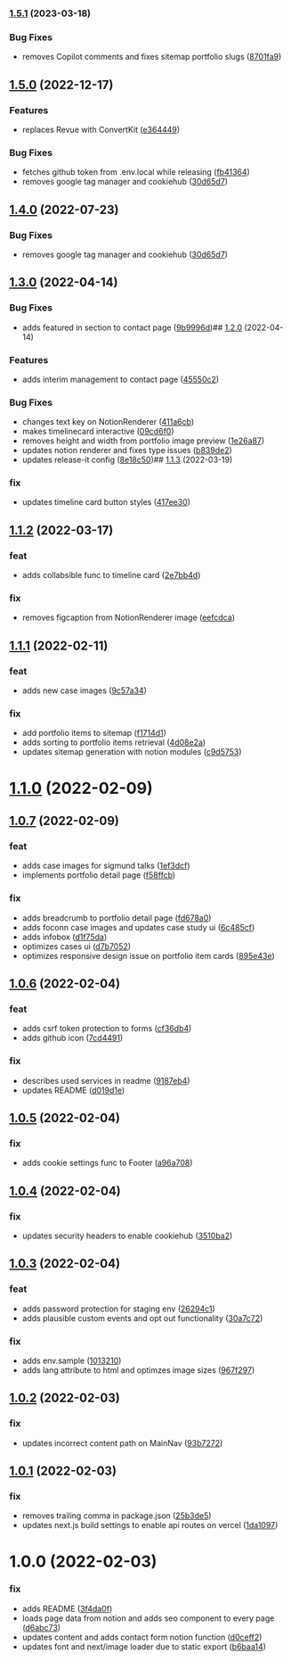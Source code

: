 

### [1.5.1](https://github.com/michlschmitt/portfolio-website/compare/1.5.0...1.5.1) (2023-03-18)


### Bug Fixes

* removes Copilot comments and fixes sitemap portfolio slugs ([8701fa9](https://github.com/michlschmitt/portfolio-website/commit/8701fa9c5818e908e8088b7864a5adf1808f758f))

## [1.5.0](https://github.com/michlschmitt/portfolio-website/compare/1.3.0...1.5.0) (2022-12-17)


### Features

* replaces Revue with ConvertKit ([e364449](https://github.com/michlschmitt/portfolio-website/commit/e364449aa18e80ca4d83e992139d19d15e936ab7))


### Bug Fixes

* fetches github token from .env.local while releasing ([fb41364](https://github.com/michlschmitt/portfolio-website/commit/fb413640c023962d6b8cb5d5b74a71eefd940a33))
* removes google tag manager and cookiehub ([30d65d7](https://github.com/michlschmitt/portfolio-website/commit/30d65d79171ec8b906fce3802f6e4c1df7e6cecb))

## [1.4.0](https://github.com/michlschmitt/portfolio-website/compare/1.3.0...1.4.0) (2022-07-23)


### Bug Fixes

* removes google tag manager and cookiehub ([30d65d7](https://github.com/michlschmitt/portfolio-website/commit/30d65d79171ec8b906fce3802f6e4c1df7e6cecb))

## [1.3.0](https://github.com/michlschmitt/portfolio-website/compare/1.2.0...1.3.0) (2022-04-14)


### Bug Fixes

* adds featured in section to contact page ([9b9996d](https://github.com/michlschmitt/portfolio-website/commit/9b9996d7c64b0c075d5849fc40cec1117b5256e8))## [1.2.0](https://github.com/michlschmitt/portfolio-website/compare/1.1.3...1.2.0) (2022-04-14)


### Features

* adds interim management to contact page ([45550c2](https://github.com/michlschmitt/portfolio-website/commit/45550c2aaf8e1008de705177f7c4af6e7e085c6e))


### Bug Fixes

* changes text key on NotionRenderer ([411a6cb](https://github.com/michlschmitt/portfolio-website/commit/411a6cbb530320ec98d593ebdb0ce72882e52d39))
* makes timelinecard interactive ([09cd6f0](https://github.com/michlschmitt/portfolio-website/commit/09cd6f0d9ff0865c9f801afbbc0fd34112a05d5c))
* removes height and width from portfolio image preview ([1e26a87](https://github.com/michlschmitt/portfolio-website/commit/1e26a87bcb89fef42a48c9605a73f28bc4cdd115))
* updates notion renderer and fixes type issues ([b839de2](https://github.com/michlschmitt/portfolio-website/commit/b839de29245ef0876aaf017057474cedfdf1fcf2))
* updates release-it config ([8e18c50](https://github.com/michlschmitt/portfolio-website/commit/8e18c5066fb7383bfefe9d64e877df7ebbac63b7))## [1.1.3](https://github.com/michlschmitt/portfolio-website/compare/1.1.2...1.1.3) (2022-03-19)


### fix

* updates timeline card button styles ([417ee30](https://github.com/michlschmitt/portfolio-website/commit/417ee303be92569b1689ec99b04983387c2b3369))

## [1.1.2](https://github.com/michlschmitt/portfolio-website/compare/1.1.1...1.1.2) (2022-03-17)


### feat

* adds collabsible func to timeline card ([2e7bb4d](https://github.com/michlschmitt/portfolio-website/commit/2e7bb4d3ea856f7fe0a0e8618b629202b20dccec))

### fix

* removes figcaption from NotionRenderer image ([eefcdca](https://github.com/michlschmitt/portfolio-website/commit/eefcdcab20f015cd8a8089b5391781a433439428))

## [1.1.1](https://github.com/michlschmitt/portfolio-website/compare/1.1.0...1.1.1) (2022-02-11)


### feat

* adds new case images ([9c57a34](https://github.com/michlschmitt/portfolio-website/commit/9c57a34d00e29bc1c774bbfddc5c9a6be377830d))

### fix

* add portfolio items to sitemap ([f1714d1](https://github.com/michlschmitt/portfolio-website/commit/f1714d1daeda8caf04ca047e8c17edd38f306a00))
* adds sorting to portfolio items retrieval ([4d08e2a](https://github.com/michlschmitt/portfolio-website/commit/4d08e2a973f0e991bcde70af612a504059bf61ff))
* updates sitemap generation with notion modules ([c9d5753](https://github.com/michlschmitt/portfolio-website/commit/c9d575394068f0199187816a66e0cddeb0110bf8))

# [1.1.0](https://github.com/michlschmitt/portfolio-website/compare/1.0.7...1.1.0) (2022-02-09)

## [1.0.7](https://github.com/michlschmitt/portfolio-website/compare/1.0.6...1.0.7) (2022-02-09)


### feat

* adds case images for sigmund talks ([1ef3dcf](https://github.com/michlschmitt/portfolio-website/commit/1ef3dcf957da22e66f39f1f9418e73903d82260c))
* implements portfolio detail page ([f58ffcb](https://github.com/michlschmitt/portfolio-website/commit/f58ffcb58aaa8e8c59dca15f6ad699bdd593557c))

### fix

* adds breadcrumb to portfolio detail page ([fd678a0](https://github.com/michlschmitt/portfolio-website/commit/fd678a095799385c4c5c6e108d9ecaae73a930a7))
* adds foconn case images and updates case study ui ([6c485cf](https://github.com/michlschmitt/portfolio-website/commit/6c485cf99af84de9ba4aaf1f9ea5e88294a01cdc))
* adds infobox ([d1f75da](https://github.com/michlschmitt/portfolio-website/commit/d1f75da2004300fea804f17015cabf08f79860d2))
* optimizes cases ui ([d7b7052](https://github.com/michlschmitt/portfolio-website/commit/d7b7052a261d437ea8645538f90f4b8c3ca04798))
* optimizes responsive design issue on portfolio item cards ([895e43e](https://github.com/michlschmitt/portfolio-website/commit/895e43e998c8e9c6af39e2afe2808705b04d4400))

## [1.0.6](https://github.com/michlschmitt/portfolio-website/compare/1.0.5...1.0.6) (2022-02-04)


### feat

* adds csrf token protection to forms ([cf36db4](https://github.com/michlschmitt/portfolio-website/commit/cf36db4edf699bf2e5d1b537afed025f45242bf9))
* adds github icon ([7cd4491](https://github.com/michlschmitt/portfolio-website/commit/7cd4491a486ee3710615e9f80972b7b54693a7dd))

### fix

* describes used services in readme ([9187eb4](https://github.com/michlschmitt/portfolio-website/commit/9187eb44486c757d64a08b8477b676dc72005adc))
* updates README ([d019d1e](https://github.com/michlschmitt/portfolio-website/commit/d019d1eafd96fcaa1399a1bf83505d424e32c5e7))

## [1.0.5](https://github.com/michlschmitt/portfolio-website/compare/1.0.4...1.0.5) (2022-02-04)


### fix

* adds cookie settings func to Footer ([a96a708](https://github.com/michlschmitt/portfolio-website/commit/a96a7084103159db49215a2c81a047e2444efd72))

## [1.0.4](https://github.com/michlschmitt/portfolio-website/compare/1.0.3...1.0.4) (2022-02-04)


### fix

* updates security headers to enable cookiehub ([3510ba2](https://github.com/michlschmitt/portfolio-website/commit/3510ba2b90ee3a43192875f0a59947448a3330f7))

## [1.0.3](https://github.com/michlschmitt/portfolio-website/compare/1.0.2...1.0.3) (2022-02-04)


### feat

* adds password protection for staging env ([26294c1](https://github.com/michlschmitt/portfolio-website/commit/26294c1e187564b76a2427ce79ed4d43f88a6e45))
* adds plausible custom events and opt out functionality ([30a7c72](https://github.com/michlschmitt/portfolio-website/commit/30a7c729d53695882a032fba4daad12be9738688))

### fix

* adds env.sample ([1013210](https://github.com/michlschmitt/portfolio-website/commit/10132106941bb8b1b54b6048efbd47bba6fcbd20))
* adds lang attribute to html and optimzes image sizes ([967f297](https://github.com/michlschmitt/portfolio-website/commit/967f29781c547f0c033630652b8ad442962dc3ce))

## [1.0.2](https://github.com/michlschmitt/portfolio-website/compare/1.0.1...1.0.2) (2022-02-03)


### fix

* updates incorrect content path on MainNav ([93b7272](https://github.com/michlschmitt/portfolio-website/commit/93b7272549b2e925678bfa8ec0902394e00af81b))

## [1.0.1](https://github.com/michlschmitt/portfolio-website/compare/1.0.0...1.0.1) (2022-02-03)


### fix

* removes trailing comma in package.json ([25b3de5](https://github.com/michlschmitt/portfolio-website/commit/25b3de5c186d2831190fcd2c3e07708abb372da0))
* updates next.js build settings to enable api routes on vercel ([1da1097](https://github.com/michlschmitt/portfolio-website/commit/1da1097e51c8326036c7f4174fc9238ad452df41))

# 1.0.0 (2022-02-03)


### fix

* adds README ([3f4da0f](https://github.com/michlschmitt/nextjs-website/commit/3f4da0f44c31ca5f421405ad21966d043f2d8797))
* loads page data from notion and adds seo component to every page ([d6abc73](https://github.com/michlschmitt/nextjs-website/commit/d6abc73cc8dbc8fe7dc49dedbbc3d3a571bf3b27))
* updates content and adds contact form notion function ([d0ceff2](https://github.com/michlschmitt/nextjs-website/commit/d0ceff2dff53a5d2bee8b121473ec0220f887f29))
* updates font and next/image loader due to static export ([b6baa14](https://github.com/michlschmitt/nextjs-website/commit/b6baa1435025f59fa813968d86bb3749cf522fa9))